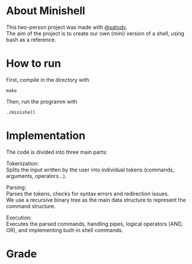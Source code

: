 # About Minishell

This two-person project was made with [@satodv](https://github.com/satodv).  
The aim of the project is to create our own (mini) version of a shell, using bash as a reference.  

# How to run

First, compile in the directory with  
```
make
```
Then, run the programm with  
```
./minishell
```

# Implementation

The code is divided into three main parts:  

Tokenization:  
Splits the input written by the user into individual tokens (commands, arguments, operators...).  

Parsing:  
Parses the tokens, checks for syntax errors and redirection issues.  
We use a recursive binary tree as the main data structure to represent the command structure.  

Execution:  
Executes the parsed commands, handling pipes, logical operators (AND, OR), and implementing built-in shell commands.  

# Grade
